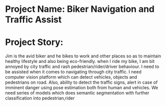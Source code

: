 # Project Name: Biker Navigation and Traffic Assist 

# Project Story: 
Jim is the avid biker and he bikes to work and other places so as to 
maintain healthy lifestyle and also being eco-friendly. when I ride my bike, I am bit annoyed 
by city traffic and rash pedestrian/rider/driver behaviour. I need to be assisted when it comes to
navigating through city traffic. I need computer vision platform which can detect vehicles, objects and 
pedestrians on road. Also, ability to detect the traffic signs, alert in case of imminent danger using pose estimation
both from human and vehicles. We need series of models which does semantic segmentation with further classification into
pedestrian,rider

